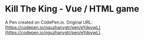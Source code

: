 # Kill The King - Vue / HTML game

A Pen created on CodePen.io. Original URL: [https://codepen.io/oguzhanygtr/pen/eYdpywL](https://codepen.io/oguzhanygtr/pen/eYdpywL).


